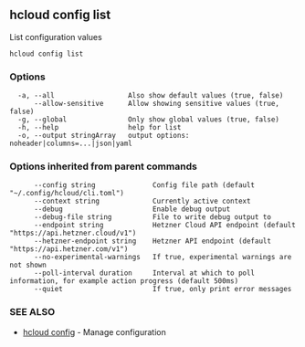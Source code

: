 ## hcloud config list

List configuration values

```
hcloud config list
```

### Options

```
  -a, --all                  Also show default values (true, false)
      --allow-sensitive      Allow showing sensitive values (true, false)
  -g, --global               Only show global values (true, false)
  -h, --help                 help for list
  -o, --output stringArray   output options: noheader|columns=...|json|yaml
```

### Options inherited from parent commands

```
      --config string              Config file path (default "~/.config/hcloud/cli.toml")
      --context string             Currently active context
      --debug                      Enable debug output
      --debug-file string          File to write debug output to
      --endpoint string            Hetzner Cloud API endpoint (default "https://api.hetzner.cloud/v1")
      --hetzner-endpoint string    Hetzner API endpoint (default "https://api.hetzner.com/v1")
      --no-experimental-warnings   If true, experimental warnings are not shown
      --poll-interval duration     Interval at which to poll information, for example action progress (default 500ms)
      --quiet                      If true, only print error messages
```

### SEE ALSO

* [hcloud config](hcloud_config.md)	 - Manage configuration
